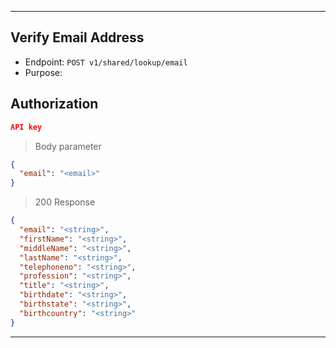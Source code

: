
----------------------------------------------------------------------------------
## Verify Email Address
* Endpoint: `POST v1/shared/lookup/email`
* Purpose: 

## Authorization

```json
API key
```

> Body parameter
```json
{
  "email": "<email>"
}
```

> 200 Response

```json
{
  "email": "<string>",
  "firstName": "<string>",
  "middleName": "<string>",
  "lastName": "<string>",
  "telephoneno": "<string>",
  "profession": "<string>",
  "title": "<string>",
  "birthdate": "<string>",
  "birthstate": "<string>",
  "birthcountry": "<string>"
}
```
-----------------------------------------------------------------------------
